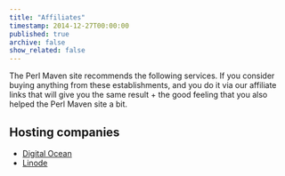 ```yaml
---
title: "Affiliates"
timestamp: 2014-12-27T00:00:00
published: true
archive: false
show_related: false
---
```


The Perl Maven site recommends the following services. If you consider buying anything from these establishments,
and you do it via our affiliate links that will give you the same result + the good feeling that you also helped
the Perl Maven site a bit.

## Hosting companies

* [Digital Ocean](/digitalocean)
* [Linode](/linode)


